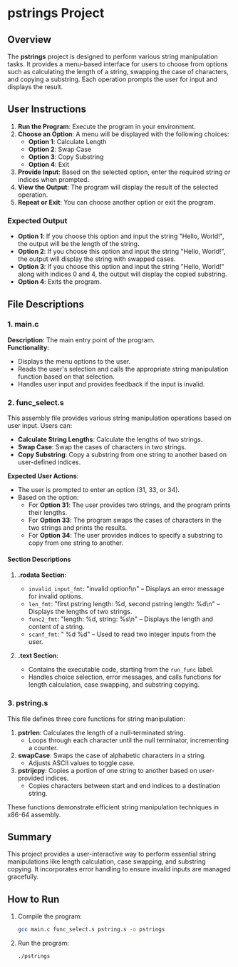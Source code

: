 # pstrings Project

## Overview
The **pstrings** project is designed to perform various string manipulation tasks. It provides a menu-based interface for users to choose from options such as calculating the length of a string, swapping the case of characters, and copying a substring. Each operation prompts the user for input and displays the result.

## User Instructions
1. **Run the Program**: Execute the program in your environment.
2. **Choose an Option**: A menu will be displayed with the following choices:
   - **Option 1**: Calculate Length
   - **Option 2**: Swap Case
   - **Option 3**: Copy Substring
   - **Option 4**: Exit
3. **Provide Input**: Based on the selected option, enter the required string or indices when prompted.
4. **View the Output**: The program will display the result of the selected operation.
5. **Repeat or Exit**: You can choose another option or exit the program.

### Expected Output
- **Option 1**: If you choose this option and input the string "Hello, World!", the output will be the length of the string.
- **Option 2**: If you choose this option and input the string "Hello, World!", the output will display the string with swapped cases.
- **Option 3**: If you choose this option and input the string "Hello, World!" along with indices 0 and 4, the output will display the copied substring.
- **Option 4**: Exits the program.

## File Descriptions

### 1. main.c
**Description**: The main entry point of the program.  
**Functionality**:
   - Displays the menu options to the user.
   - Reads the user's selection and calls the appropriate string manipulation function based on that selection.
   - Handles user input and provides feedback if the input is invalid.

### 2. func_select.s
This assembly file provides various string manipulation operations based on user input. Users can:
   - **Calculate String Lengths**: Calculate the lengths of two strings.
   - **Swap Case**: Swap the cases of characters in two strings.
   - **Copy Substring**: Copy a substring from one string to another based on user-defined indices.

**Expected User Actions**:
   - The user is prompted to enter an option (31, 33, or 34).
   - Based on the option:
      - For **Option 31**: The user provides two strings, and the program prints their lengths.
      - For **Option 33**: The program swaps the cases of characters in the two strings and prints the results.
      - For **Option 34**: The user provides indices to specify a substring to copy from one string to another.

#### Section Descriptions
1. **.rodata Section**:
   - `invalid_input_fmt`: "invalid option!\n" – Displays an error message for invalid options.
   - `len_fmt`: "first pstring length: %d, second pstring length: %d\n" – Displays the lengths of two strings.
   - `func2_fmt`: "length: %d, string: %s\n" – Displays the length and content of a string.
   - `scanf_fmt`: " %d %d" – Used to read two integer inputs from the user.

2. **.text Section**:
   - Contains the executable code, starting from the `run_func` label.
   - Handles choice selection, error messages, and calls functions for length calculation, case swapping, and substring copying.

### 3. pstring.s
This file defines three core functions for string manipulation:
   1. **pstrlen**: Calculates the length of a null-terminated string.
      - Loops through each character until the null terminator, incrementing a counter.
   2. **swapCase**: Swaps the case of alphabetic characters in a string.
      - Adjusts ASCII values to toggle case.
   3. **pstrijcpy**: Copies a portion of one string to another based on user-provided indices.
      - Copies characters between start and end indices to a destination string.

These functions demonstrate efficient string manipulation techniques in x86-64 assembly.

## Summary
This project provides a user-interactive way to perform essential string manipulations like length calculation, case swapping, and substring copying. It incorporates error handling to ensure invalid inputs are managed gracefully.

## How to Run
1. Compile the program:
   ```bash
   gcc main.c func_select.s pstring.s -o pstrings

2. Run the program:
   ```bash
   ./pstrings
